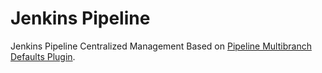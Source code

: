 # Jenkins Pipeline

Jenkins Pipeline Centralized Management Based on [Pipeline Multibranch Defaults Plugin](https://github.com/jenkinsci/pipeline-multibranch-defaults-plugin).
